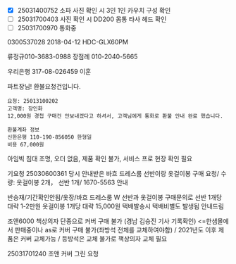 - [x] 25031400752 소파 사진 확인 시 3인 1인 카우치 구성 확인
- [ ] 25031700403 사진 확인 시 DD200 몸통 타사 헤드 확인
- [ ] 25031700970 통화중

0300537028
2018-04-12 HDC-GLX60PM


류정규010-3683-0988
장점례 010-2040-5665

우리은행 317-08-026459
이훈

파트장님! 환불요청건입니다. 

```
요청: 25013100202
고객명: 장인화
12,000원 경첩 구매건 안보내겠다고 하셔서, 고객님에게 통화로 환불 안내 완료 했습니다.

환불계좌 정보
신한은행 110-190-856050 한형일
비용 67,000원
```

아임빅 침대 조명, 오더 없음, 제품 확인 불가, 서비스 프로 현장 확인 필요


기요청 25030600361 당시 안내받은 바흐 드레스룸  선반이랑  옷걸이봉 구매 요청/ 수량: 옷걸이봉 2개， 선반 1개/ 1670-5563 안내

반승재/기간확인안됨/옷장/바흐 드레스룸 W 선반과 옷걸이봉 구매문의로 선반 1개당 대략 1-2만원 옷걸이봉 1개당 대략 15,000원 택배발송시 택배비별도 발생됨 안내드림



조앤6000 책상의자 단종으로 커버 구매 불가 (경남 김승진 기사 기록확인) <=한샘몰에서 판매중이나 as로 커버 구매 불가(좌방석 전체를 교체하여야함) / 2021년도 이후 제품은 커버 교체가능 / 등방석은 교체 불가로 책상의자 교체 필요


25031701240 조앤 커버 그린 요청


